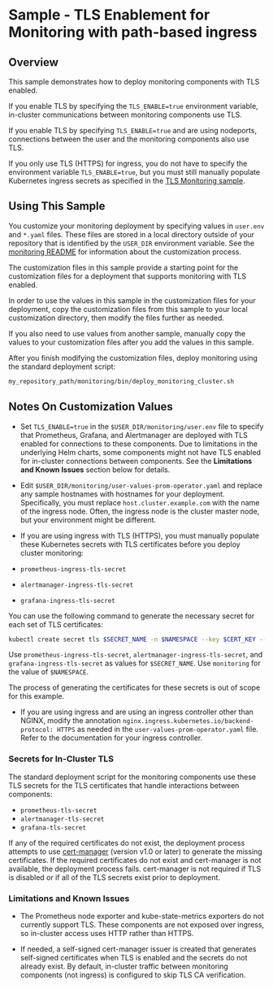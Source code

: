 # Sample - TLS Enablement for Monitoring with path-based ingress

## Overview

This sample demonstrates how to deploy monitoring components with TLS enabled.

If you enable TLS by specifying the `TLS_ENABLE=true` environment variable, in-cluster communications between monitoring components use TLS.

If you enable TLS by specifying `TLS_ENABLE=true` and are using nodeports, connections between the user and the monitoring components also use TLS.

If you only use TLS (HTTPS) for ingress, you do not have to specify the environment variable `TLS_ENABLE=true`, but you must still manually populate Kubernetes ingress secrets as specified in the [TLS Monitoring sample](/samples/tls/monitoring).

## Using This Sample

You customize your monitoring deployment by specifying values in `user.env` and `*.yaml` files. These files are stored in a local directory outside of your repository that is identified by the `USER_DIR` environment variable. See the
[monitoring README](../../../monitoring/README.md#mon_custom) for information about the customization process.

The customization files in this sample provide a starting point for the customization files for a deployment that supports monitoring with TLS enabled.

In order to use the values in this sample in the customization files for your deployment, copy the customization files from this sample to your local customization directory, then modify the files further as needed.

If you also need to use values from another sample, manually copy the values to your customization files after you add the values in this sample.

After you finish modifying the customization files, deploy monitoring using the standard deployment script:

```bash
my_repository_path/monitoring/bin/deploy_monitoring_cluster.sh
```

## Notes On Customization Values

* Set `TLS_ENABLE=true` in the `$USER_DIR/monitoring/user.env` file to specify that Prometheus, Grafana, and Alertmanager are deployed with TLS enabled for connections to these components. Due to limitations in the underlying Helm charts, some components might not have TLS enabled for in-cluster connections between components. See the **Limitations and Known Issues** section below for details.

* Edit `$USER_DIR/monitoring/user-values-prom-operator.yaml` and replace
any sample hostnames with hostnames for your deployment. Specifically, you must replace
`host.cluster.example.com` with the name of the ingress node. Often, the ingress node is the cluster master node, but your environment might be different.

* If you are using ingress with TLS (HTTPS), you must manually populate these Kubernetes secrets with TLS certificates before you deploy cluster monitoring:

* `prometheus-ingress-tls-secret`
* `alertmanager-ingress-tls-secret`
* `grafana-ingress-tls-secret`

You can use the following command to generate the necessary secret for each set of TLS certificates:

```bash
kubectl create secret tls $SECRET_NAME -n $NAMESPACE --key $CERT_KEY --cert $CERT_FILE
```

Use `prometheus-ingress-tls-secret`, `alertmanager-ingress-tls-secret`, and `grafana-ingress-tls-secret` as values for `$SECRET_NAME`. Use `monitoring` for the value of `$NAMESPACE`.

The process of generating the certificates for these secrets is out of scope for this example.

* If you are using ingress and are using an ingress controller other than NGINX, modify the annotation
`nginx.ingress.kubernetes.io/backend-protocol: HTTPS` as needed in the `user-values-prom-operator.yaml` file. Refer to the documentation for your ingress controller.

### Secrets for In-Cluster TLS

The standard deployment script for the monitoring components use these TLS secrets for the TLS certificates that handle interactions between components:

* `prometheus-tls-secret`
* `alertmanager-tls-secret`
* `grafana-tls-secret`

If any of the required certificates do not exist, the deployment process attempts to use [cert-manager](https://cert-manager.io/) (version v1.0 or later) to generate the missing
certificates. If the required certificates do not exist and cert-manager is
not available, the deployment process fails. cert-manager is not required
if TLS is disabled or if all of the TLS secrets exist prior to deployment.

### Limitations and Known Issues

* The Prometheus node exporter and kube-state-metrics exporters do not currently
support TLS. These components are not exposed over ingress, so in-cluster
access uses HTTP rather than HTTPS.

* If needed, a self-signed cert-manager issuer is created that generates
self-signed certificates when TLS is enabled and the secrets do not already
exist. By default, in-cluster traffic between monitoring components
(not ingress) is configured to skip TLS CA verification.
